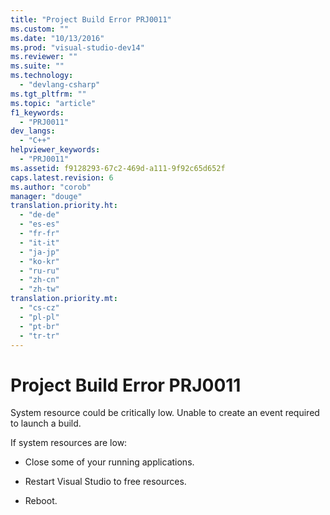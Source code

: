 ```yaml
---
title: "Project Build Error PRJ0011"
ms.custom: ""
ms.date: "10/13/2016"
ms.prod: "visual-studio-dev14"
ms.reviewer: ""
ms.suite: ""
ms.technology: 
  - "devlang-csharp"
ms.tgt_pltfrm: ""
ms.topic: "article"
f1_keywords: 
  - "PRJ0011"
dev_langs: 
  - "C++"
helpviewer_keywords: 
  - "PRJ0011"
ms.assetid: f9128293-67c2-469d-a111-9f92c65d652f
caps.latest.revision: 6
ms.author: "corob"
manager: "douge"
translation.priority.ht: 
  - "de-de"
  - "es-es"
  - "fr-fr"
  - "it-it"
  - "ja-jp"
  - "ko-kr"
  - "ru-ru"
  - "zh-cn"
  - "zh-tw"
translation.priority.mt: 
  - "cs-cz"
  - "pl-pl"
  - "pt-br"
  - "tr-tr"
---
```

# Project Build Error PRJ0011
System resource could be critically low. Unable to create an event required to launch a build.  
  
 If system resources are low:  
  
-   Close some of your running applications.  
  
-   Restart Visual Studio to free resources.  
  
-   Reboot.
